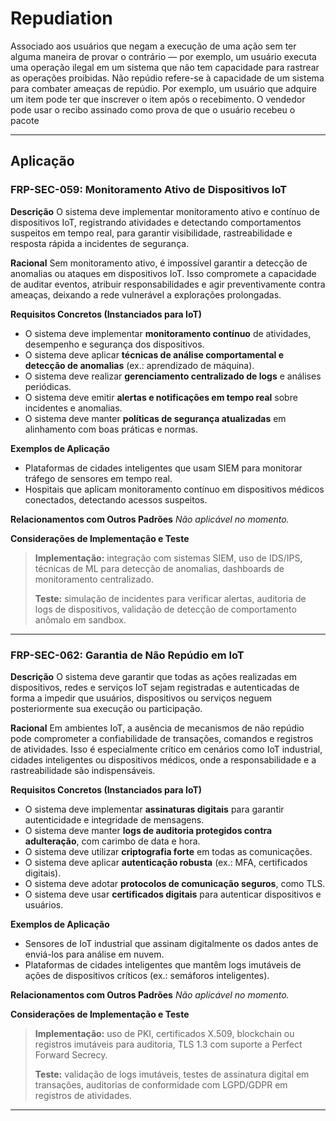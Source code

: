 # Repudiation

Associado aos usuários que negam a execução de uma ação sem ter alguma maneira de provar o contrário — por exemplo, um usuário executa uma operação ilegal em um sistema que não tem capacidade para rastrear as operações proibidas. Não repúdio refere-se à capacidade de um sistema para combater ameaças de repúdio. Por exemplo, um usuário que adquire um item pode ter que inscrever o item após o recebimento. O vendedor pode usar o recibo assinado como prova de que o usuário recebeu o pacote

---

## Aplicação

### FRP-SEC-059: Monitoramento Ativo de Dispositivos IoT

**Descrição**
O sistema deve implementar monitoramento ativo e contínuo de dispositivos IoT, registrando atividades e detectando comportamentos suspeitos em tempo real, para garantir visibilidade, rastreabilidade e resposta rápida a incidentes de segurança.

**Racional**
Sem monitoramento ativo, é impossível garantir a detecção de anomalias ou ataques em dispositivos IoT. Isso compromete a capacidade de auditar eventos, atribuir responsabilidades e agir preventivamente contra ameaças, deixando a rede vulnerável a explorações prolongadas.

**Requisitos Concretos (Instanciados para IoT)**

* O sistema deve implementar **monitoramento contínuo** de atividades, desempenho e segurança dos dispositivos.
* O sistema deve aplicar **técnicas de análise comportamental e detecção de anomalias** (ex.: aprendizado de máquina).
* O sistema deve realizar **gerenciamento centralizado de logs** e análises periódicas.
* O sistema deve emitir **alertas e notificações em tempo real** sobre incidentes e anomalias.
* O sistema deve manter **políticas de segurança atualizadas** em alinhamento com boas práticas e normas.

**Exemplos de Aplicação**

* Plataformas de cidades inteligentes que usam SIEM para monitorar tráfego de sensores em tempo real.
* Hospitais que aplicam monitoramento contínuo em dispositivos médicos conectados, detectando acessos suspeitos.

**Relacionamentos com Outros Padrões**
*Não aplicável no momento.*

**Considerações de Implementação e Teste**

> **Implementação:** integração com sistemas SIEM, uso de IDS/IPS, técnicas de ML para detecção de anomalias, dashboards de monitoramento centralizado.
>
> **Teste:** simulação de incidentes para verificar alertas, auditoria de logs de dispositivos, validação de detecção de comportamento anômalo em sandbox.

---

### FRP-SEC-062: Garantia de Não Repúdio em IoT

**Descrição**
O sistema deve garantir que todas as ações realizadas em dispositivos, redes e serviços IoT sejam registradas e autenticadas de forma a impedir que usuários, dispositivos ou serviços neguem posteriormente sua execução ou participação.

**Racional**
Em ambientes IoT, a ausência de mecanismos de não repúdio pode comprometer a confiabilidade de transações, comandos e registros de atividades. Isso é especialmente crítico em cenários como IoT industrial, cidades inteligentes ou dispositivos médicos, onde a responsabilidade e a rastreabilidade são indispensáveis.

**Requisitos Concretos (Instanciados para IoT)**

* O sistema deve implementar **assinaturas digitais** para garantir autenticidade e integridade de mensagens.
* O sistema deve manter **logs de auditoria protegidos contra adulteração**, com carimbo de data e hora.
* O sistema deve utilizar **criptografia forte** em todas as comunicações.
* O sistema deve aplicar **autenticação robusta** (ex.: MFA, certificados digitais).
* O sistema deve adotar **protocolos de comunicação seguros**, como TLS.
* O sistema deve usar **certificados digitais** para autenticar dispositivos e usuários.

**Exemplos de Aplicação**

* Sensores de IoT industrial que assinam digitalmente os dados antes de enviá-los para análise em nuvem.
* Plataformas de cidades inteligentes que mantêm logs imutáveis de ações de dispositivos críticos (ex.: semáforos inteligentes).

**Relacionamentos com Outros Padrões**
*Não aplicável no momento.*

**Considerações de Implementação e Teste**

> **Implementação:** uso de PKI, certificados X.509, blockchain ou registros imutáveis para auditoria, TLS 1.3 com suporte a Perfect Forward Secrecy.
>
> **Teste:** validação de logs imutáveis, testes de assinatura digital em transações, auditorias de conformidade com LGPD/GDPR em registros de atividades.

---

